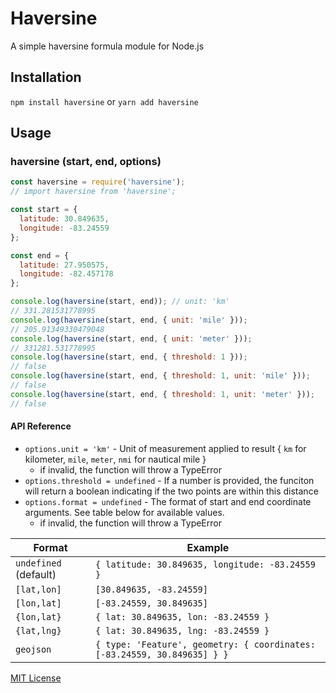 # Haversine

A simple haversine formula module for Node.js

## Installation

`npm install haversine` or `yarn add haversine`

## Usage

### haversine (start, end, options)

```js
const haversine = require('haversine');
// import haversine from 'haversine';

const start = {
  latitude: 30.849635,
  longitude: -83.24559
};

const end = {
  latitude: 27.950575,
  longitude: -82.457178
};

console.log(haversine(start, end)); // unit: 'km'
// 331.281531778995
console.log(haversine(start, end, { unit: 'mile' }));
// 205.91349330479048
console.log(haversine(start, end, { unit: 'meter' }));
// 331281.531778995
console.log(haversine(start, end, { threshold: 1 }));
// false
console.log(haversine(start, end, { threshold: 1, unit: 'mile' }));
// false
console.log(haversine(start, end, { threshold: 1, unit: 'meter' }));
// false
```

#### API Reference

- `options.unit = 'km'` - Unit of measurement applied to result { `km` for kilometer, `mile`, `meter`, `nmi` for nautical mile }
  - if invalid, the function will throw a TypeError
- `options.threshold = undefined` - If a number is provided, the funciton will return a boolean indicating if the two points are within this distance
- `options.format = undefined` - The format of start and end coordinate arguments. See table below for available values.
  - if invalid, the function will throw a TypeError

| Format        | Example
| ------------- |--------------------------|
| `undefined` (default) | `{ latitude: 30.849635, longitude: -83.24559 }`
| `[lat,lon]`   | `[30.849635, -83.24559]`
| `[lon,lat]`   | `[-83.24559, 30.849635]`
| `{lon,lat}`   | `{ lat: 30.849635, lon: -83.24559 }`
| `{lat,lng}`   | `{ lat: 30.849635, lng: -83.24559 }`
| `geojson`     | `{ type: 'Feature', geometry: { coordinates: [-83.24559, 30.849635] } }`

[MIT License](http://opensource.org/licenses/MIT)

